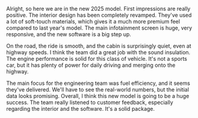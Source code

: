 Alright, so here we are in the new 2025 model. First impressions are really positive. The interior design has been completely revamped. They've used a lot of soft-touch materials, which gives it a much more premium feel compared to last year's model. The main infotainment screen is huge, very responsive, and the new software is a big step up.

On the road, the ride is smooth, and the cabin is surprisingly quiet, even at highway speeds. I think the team did a great job with the sound insulation. The engine performance is solid for this class of vehicle. It's not a sports car, but it has plenty of power for daily driving and merging onto the highway.

The main focus for the engineering team was fuel efficiency, and it seems they've delivered. We'll have to see the real-world numbers, but the initial data looks promising. Overall, I think this new model is going to be a huge success. The team really listened to customer feedback, especially regarding the interior and the software. It's a solid package. 